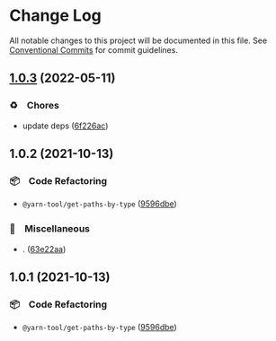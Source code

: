 # Change Log

All notable changes to this project will be documented in this file.
See [Conventional Commits](https://conventionalcommits.org) for commit guidelines.

## [1.0.3](https://github.com/bluelovers/ws-yarn-workspaces/compare/@yarn-tool/get-paths-by-type@1.0.2...@yarn-tool/get-paths-by-type@1.0.3) (2022-05-11)


### ♻️　Chores

* update deps ([6f226ac](https://github.com/bluelovers/ws-yarn-workspaces/commit/6f226acfd22f0b213eaa8a84886f8391284b1fcf))





## 1.0.2 (2021-10-13)


### 📦　Code Refactoring

* `@yarn-tool/get-paths-by-type` ([9596dbe](https://github.com/bluelovers/ws-yarn-workspaces/commit/9596dbe324ec66e2d7959a43e861e4b886a61e18))


### 🔖　Miscellaneous

* . ([63e22aa](https://github.com/bluelovers/ws-yarn-workspaces/commit/63e22aa01cf59659e0c5eeecb9b08aa17e83a9b2))





## 1.0.1 (2021-10-13)


### 📦　Code Refactoring

* `@yarn-tool/get-paths-by-type` ([9596dbe](https://github.com/bluelovers/ws-yarn-workspaces/commit/9596dbe324ec66e2d7959a43e861e4b886a61e18))
